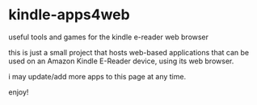 # kindle-apps4web
useful tools and games for the kindle e-reader web browser


this is just a small project that hosts web-based applications that can be used on an Amazon Kindle E-Reader device, using its web browser.

i may update/add more apps to this page at any time. 

enjoy!

